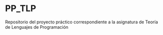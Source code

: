 # PP_TLP
Repositorio del proyecto práctico correspondiente a la asignatura de Teoría de Lenguajes de Programación
